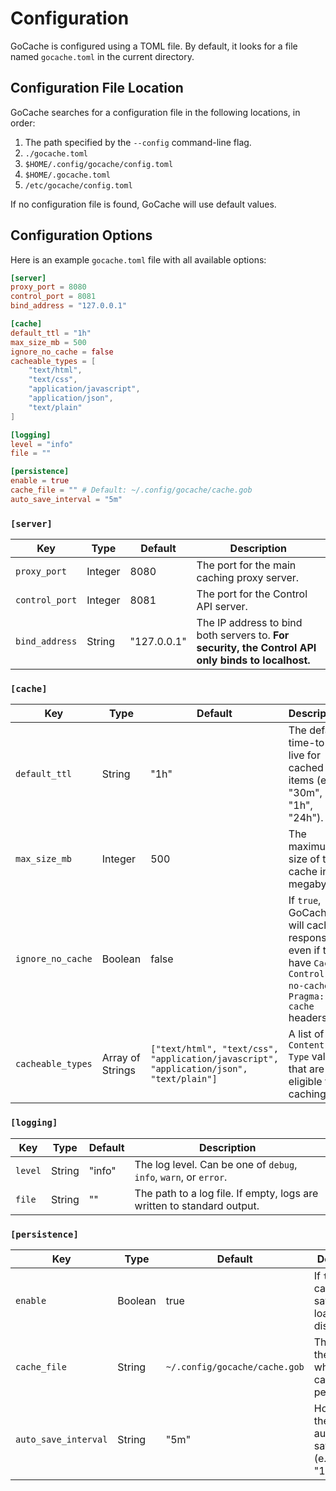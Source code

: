 # Configuration

GoCache is configured using a TOML file. By default, it looks for a file named `gocache.toml` in the current directory.

## Configuration File Location

GoCache searches for a configuration file in the following locations, in order:

1.  The path specified by the `--config` command-line flag.
2.  `./gocache.toml`
3.  `$HOME/.config/gocache/config.toml`
4.  `$HOME/.gocache.toml`
5.  `/etc/gocache/config.toml`

If no configuration file is found, GoCache will use default values.

## Configuration Options

Here is an example `gocache.toml` file with all available options:

```toml
[server]
proxy_port = 8080
control_port = 8081
bind_address = "127.0.0.1"

[cache]
default_ttl = "1h"
max_size_mb = 500
ignore_no_cache = false
cacheable_types = [
    "text/html",
    "text/css",
    "application/javascript",
    "application/json",
    "text/plain"
]

[logging]
level = "info"
file = ""

[persistence]
enable = true
cache_file = "" # Default: ~/.config/gocache/cache.gob
auto_save_interval = "5m"
```

### `[server]`

| Key            | Type   | Default     | Description                                                                                             |
| -------------- | ------ | ----------- | ------------------------------------------------------------------------------------------------------- |
| `proxy_port`   | Integer| 8080        | The port for the main caching proxy server.                                                             |
| `control_port` | Integer| 8081        | The port for the Control API server.                                                                    |
| `bind_address` | String | "127.0.0.1" | The IP address to bind both servers to. **For security, the Control API only binds to localhost.**      |

### `[cache]`

| Key               | Type           | Default                                                              | Description                                                                                                                               |
| ----------------- | -------------- | -------------------------------------------------------------------- | ----------------------------------------------------------------------------------------------------------------------------------------- |
| `default_ttl`     | String         | "1h"                                                                 | The default time-to-live for cached items (e.g., "30m", "1h", "24h").                                                                     |
| `max_size_mb`     | Integer        | 500                                                                  | The maximum size of the cache in megabytes.                                                                                               |
| `ignore_no_cache` | Boolean        | false                                                                | If `true`, GoCache will cache responses even if they have `Cache-Control: no-cache` or `Pragma: no-cache` headers.                        |
| `cacheable_types` | Array of Strings | `["text/html", "text/css", "application/javascript", "application/json", "text/plain"]` | A list of `Content-Type` values that are eligible for caching.                                                                    |

### `[logging]`

| Key     | Type   | Default | Description                                                                 |
| ------- | ------ | ------- | --------------------------------------------------------------------------- |
| `level` | String | "info"  | The log level. Can be one of `debug`, `info`, `warn`, or `error`.             |
| `file`  | String | ""      | The path to a log file. If empty, logs are written to standard output.        |

### `[persistence]`

| Key                  | Type    | Default | Description                                                                                             |
| -------------------- | ------- | ------- | ------------------------------------------------------------------------------------------------------- |
| `enable`             | Boolean | true    | If `true`, the cache will be saved to and loaded from disk.                                             |
| `cache_file`         | String  | `~/.config/gocache/cache.gob` | The path to the file where the cache is persisted.                                    |
| `auto_save_interval` | String  | "5m"    | How often the cache is automatically saved to disk (e.g., "5m", "1h").                                    |
